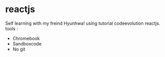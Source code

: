 # reactjs
Self learning with my freind Hyunhwa! using tutorial codeevolution reactjs.
tools : 
* Chromebook
* Sandboxcode
* No git 
